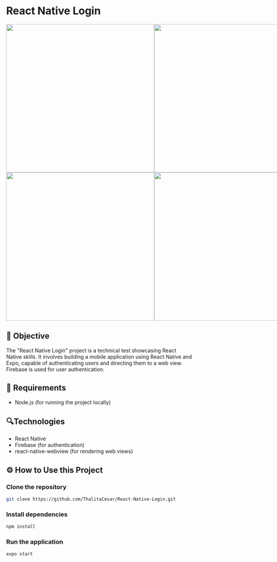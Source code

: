 # React Native Login

<div style="display: flex; justify-content: space-around;">
  <img src="https://github.com/ThalitaCesar/React-Native-Login/assets/83131771/210f1716-d083-4520-95ac-088e61a0cb5b" width="400" />
  <img src="https://github.com/ThalitaCesar/React-Native-Login/assets/83131771/7e975162-d13c-4741-86c3-41e3f18a1814" width="400" />
</div>

<div style="display: flex; justify-content: space-around;">
  <img src="https://github.com/ThalitaCesar/React-Native-Login/assets/83131771/6732cd66-c525-4551-8612-2368beb2a7e8" width="400" />
  <img src="https://github.com/ThalitaCesar/React-Native-Login/assets/83131771/1104d8f5-7cea-431d-ab93-1c40628f1ec4" width="400" />
</div>

## 📌 Objective

The "React Native Login" project is a technical test showcasing React Native skills. It involves building a mobile application using React Native and Expo, capable of authenticating users and directing them to a web view. Firebase is used for user authentication.

## 📝  Requirements

- Node.js (for running the project locally)

## 🔍Technologies

- React Native
- Firebase (for authentication)
- react-native-webview (for rendering web views)

## ⚙️ How to Use this Project

### Clone the repository

```bash
git clone https://github.com/ThalitaCesar/React-Native-Login.git
```

### Install dependencies

```bash
npm install
```

### Run the application

```bash
expo start
```




